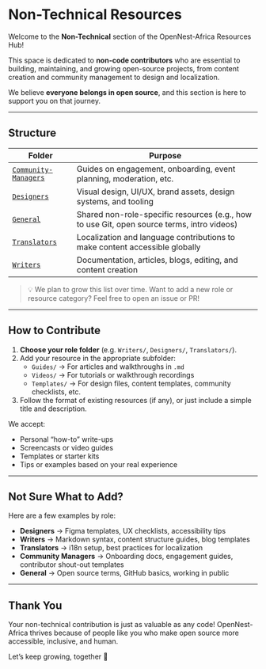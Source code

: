 # Non-Technical Resources

Welcome to the **Non-Technical** section of the OpenNest-Africa Resources Hub!

This space is dedicated to **non-code contributors** who are essential to building, maintaining, and growing open-source projects, from content creation and community management to design and localization.

We believe **everyone belongs in open source**, and this section is here to support you on that journey.

---

##  Structure

| Folder | Purpose |
|--------|---------|
| [`Community-Managers`](./Community-Managers/) | Guides on engagement, onboarding, event planning, moderation, etc. |
| [`Designers`](./Designers/) | Visual design, UI/UX, brand assets, design systems, and tooling |
| [`General`](./General/) | Shared non-role-specific resources (e.g., how to use Git, open source terms, intro videos) |
| [`Translators`](./Translators/) | Localization and language contributions to make content accessible globally |
| [`Writers`](./Writers/) | Documentation, articles, blogs, editing, and content creation |

> 💡 We plan to grow this list over time. Want to add a new role or resource category? Feel free to open an issue or PR!

---

## How to Contribute

1. **Choose your role folder** (e.g. `Writers/`, `Designers/`, `Translators/`).
2. Add your resource in the appropriate subfolder:
   - `Guides/` → For articles and walkthroughs in `.md`
   - `Videos/` → For tutorials or walkthrough recordings
   - `Templates/` → For design files, content templates, community checklists, etc.
3. Follow the format of existing resources (if any), or just include a simple title and description.

We accept:
- Personal “how-to” write-ups
- Screencasts or video guides
- Templates or starter kits
- Tips or examples based on your real experience

---

## Not Sure What to Add?

Here are a few examples by role:

- **Designers** → Figma templates, UX checklists, accessibility tips
- **Writers** → Markdown syntax, content structure guides, blog templates
- **Translators** → i18n setup, best practices for localization
- **Community Managers** → Onboarding docs, engagement guides, contributor shout-out templates
- **General** → Open source terms, GitHub basics, working in public

---

## Thank You

Your non-technical contribution is just as valuable as any code! OpenNest-Africa thrives because of people like you who make open source more accessible, inclusive, and human.

Let’s keep growing, together 💜

